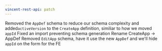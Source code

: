 ```yaml
---
vincent-rest-api: patch
---
```


Removed the `AppDef` schema to reduce our schema complexity and added`activeVersion` to the `CreateApp` definition, similiar to how we moved `appId`
Fixed an import preventing schema generation
Rename CreateApp -> AppDef
Removed `EditApp` schema, have it use the new `AppDef` and we'll hide `appId` on the form for the FE